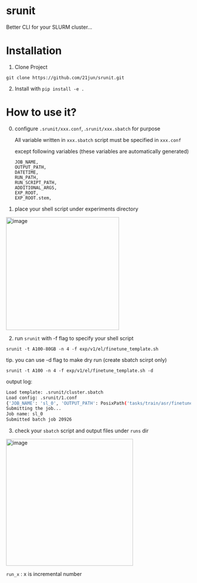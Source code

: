 # srunit

Better CLI for your SLURM cluster...

# Installation


1. Clone Project

```
git clone https://github.com/21jun/srunit.git
```

2. Install with `pip install -e .`

# How to use it?

0. configure `.srunit/xxx.conf`, .`srunit/xxx.sbatch` for purpose 
    
    All variable written in `xxx.sbatch` script must be specified in `xxx.conf` 
    
    except following variables (these variables are automatically generated)
    ```
    JOB_NAME,
    OUTPUT_PATH,
    DATETIME,
    RUN_PATH,
    RUN_SCRIPT_PATH,
    ADDITIONAL_ARGS,
    EXP_ROOT,
    EXP_ROOT.stem,
    ```
1. place your shell script under experiments directory
<img width="308" alt="image" src="https://user-images.githubusercontent.com/29483429/230043610-dee61aa2-b473-4ce8-a1bc-ef28d801d1d5.png">

2. run `srunit` with -f flag to specify your shell script

`srunit -t A100-80GB -n 4 -f exp/v1/el/finetune_template.sh`

tip. you can use -d flag to make dry run (create sbatch scirpt only)

`srunit -t A100 -n 4 -f exp/v1/el/finetune_template.sh -d`

output log:
```sh
Load template: .srunit/cluster.sbatch
Load config: .srunit/1.conf
{'JOB_NAME': 'sl_0', 'OUTPUT_PATH': PosixPath('tasks/train/asr/finetune/commonvoice12/exp/phoneme-CTC-cv-mono-phoneme-level-ascii/recipes/sl/runs/run_0/out'), 'GPU_TYPE': '3090', 'GPU_NUM': 8, 'CPU_NUM': 16, 'DRY_RUN': False, 'SCRIPT_PATH': 'tasks/train/asr/finetune/commonvoice12/exp/phoneme-CTC-cv-mono-phoneme-level-ascii/recipes/sl/finetune_asr.sh', 'DATETIME': '20230405:183810', 'RUN_PATH': PosixPath('tasks/train/asr/finetune/commonvoice12/exp/phoneme-CTC-cv-mono-phoneme-level-ascii/recipes/sl/runs/run_0'), 'RUN_SCRIPT_PATH': PosixPath('tasks/train/asr/finetune/commonvoice12/exp/phoneme-CTC-cv-mono-phoneme-level-ascii/recipes/sl/runs/run_0/finetune.sh'), 'ADDITIONAL_ARGS': '', 'EXP_ROOT': PosixPath('tasks/train/asr/finetune/commonvoice12/exp/phoneme-CTC-cv-mono-phoneme-level-ascii/recipes/sl'), 'EXP_NAME': 'sl'}
Submitting the job...
Job name: sl_0
Submitted batch job 20926
```

3. check your `sbatch` script and output files under `runs` dir

<img width="346" alt="image" src="https://user-images.githubusercontent.com/29483429/230043920-87308159-7420-4d15-88b6-548f631fa46b.png">

`run_x` : x is incremental number


